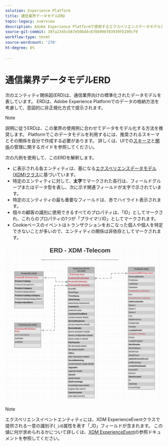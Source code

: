 ```yaml
---
solution: Experience Platform
title: 通信業界データモデルERD
topic-legacy: overview
description: Adobe Experience Platformで使用するエクスペリエンスデータモデル(XDM)と互換性のある、電気通信業界の標準化されたデータモデルを示すエンティティ関係図(ERD)を表示します。
source-git-commit: 38fa2345cb87e50bd4c8788996f03939fb199cf9
workflow-type: tm+mt
source-wordcount: '270'
ht-degree: 0%

---
```



#  通信業界データモデルERD

次のエンティティ関係図(ERD)は、通信業界向けの標準化されたデータモデルを表しています。 ERDは、Adobe Experience Platformでのデータの格納方法を考慮して、意図的に非正規化方式で提示されます。

>[!NOTE]
>
>説明に従うERDは、この業界の使用例に合わせてデータをモデル化する方法を推奨します。 Platformでこのデータモデルを利用するには、推奨されるスキーマとその関係を自分で作成する必要があります。 詳しくは、UIでの[スキーマ](../../ui/resources/schemas.md)と[関係](../../tutorials/relationship-ui.md)の管理に関するガイドを参照してください。

次の凡例を使用して、このERDを解釈します。

* に表示される各エンティティは、基になる[エクスペリエンスデータモデル(XDM)クラス](../composition.md#class)に基づいています。
* 特定のエンティティに対して、**太字**&#x200B;でマークされた各行は、フィールドグループまたはデータ型を表し、次に示す関連フィールドが太字で示されています。
* 特定のエンティティの最も重要なフィールドは、赤でハイライト表示されます。
* 個々の顧客の識別に使用できるすべてのプロパティは、「ID」としてマークされ、これらのプロパティの1つが「プライマリID」としてマークされます。
* Cookieベースのイベントはトランザクションをおこなった個人や個人を特定できないことが多いので、エンティティの関係は非依存としてマークされます。


![](../../images/industries/telecom.png)

>[!NOTE]
>
>エクスペリエンスイベントエンティティには、XDM ExperienceEventクラスで提供される一意の識別子(`_id`)属性を表す「_ID」フィールドが含まれます。 この値に何が求められるかについて詳しくは、[XDM ExperienceEvent](../../classes/experienceevent.md)の参照ドキュメントを参照してください。